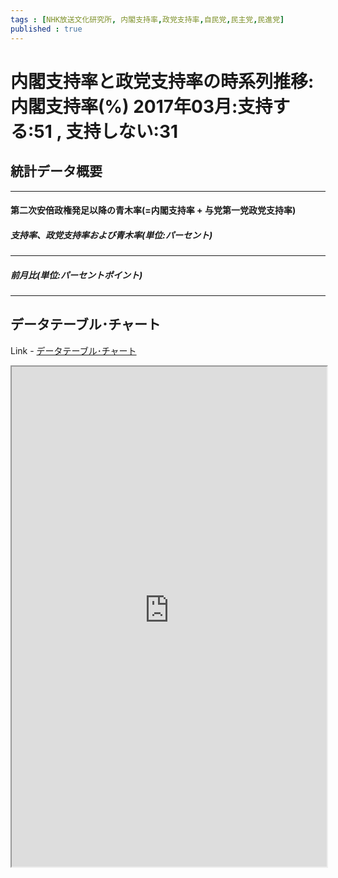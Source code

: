 ```yaml
--- 
tags : [NHK放送文化研究所, 内閣支持率,政党支持率,自民党,民主党,民進党] 
published : true
---
```

#  内閣支持率と政党支持率の時系列推移:内閣支持率(%) 2017年03月:支持する:51 , 支持しない:31
## 統計データ概要

***

#### 第二次安倍政権発足以降の青木率(=内閣支持率 + 与党第一党政党支持率)

##### 支持率、政党支持率および青木率(単位:パーセント)





***

##### 前月比(単位:パーセントポイント)






***
	
## データテーブル･チャート
Link - [データテーブル･チャート](http://knowledgevault.saecanet.com/charts/am-consulting.co.jp-cabinetApprovalRating.html)
<iframe src="http://knowledgevault.saecanet.com/charts/am-consulting.co.jp-cabinetApprovalRating.html" width="100%" height="800px"></iframe>